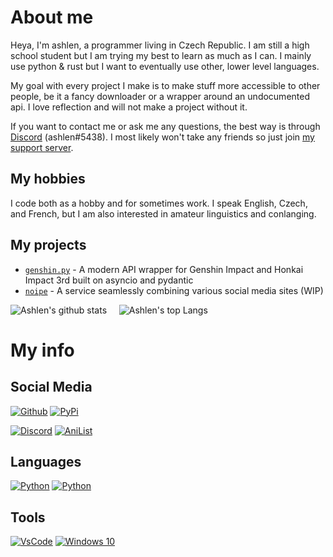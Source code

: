 # About me
Heya, I'm ashlen, a programmer living in Czech Republic. I am still a high school student but I am trying my best to learn as much as I can. I mainly use python & rust but I want to eventually use other, lower level languages.

My goal with every project I make is to make stuff more accessible to other people, be it a fancy downloader or a wrapper around an undocumented api. I love reflection and will not make a project without it.

If you want to contact me or ask me any questions, the best way is through [Discord](https://discord.com/users/454513969265115137) (ashlen#5438). I most likely won't take any friends so just join [my support server](https://discord.gg/sMkSKRPuCR).

## My hobbies
I code both as a hobby and for sometimes work. I speak English, Czech, and French, but I am also interested in amateur linguistics and conlanging.

## My projects
- [`genshin.py`](https://github.com/thesadru/genshin.py) - A modern API wrapper for Genshin Impact and Honkai Impact 3rd built on asyncio and pydantic
- [`noipe`](https://github.com/noipeK) - A service seamlessly combining various social media sites (WIP)

![Ashlen's github stats](https://github-readme-stats.vercel.app/api?username=thesadru&show_icons=true&theme=radical) &nbsp;&nbsp;&nbsp; ![Ashlen's top Langs](https://github-readme-stats.vercel.app/api/top-langs/?username=thesadru&layout=compact&theme=radical)

# My info

## Social Media
[![Github](https://img.shields.io/badge/github-%23333333.svg?&logo=github&style=for-the-badge&logoColor=white)](https://github.com/thesadru)
[![PyPi](https://img.shields.io/badge/pypi-%230478D7.svg?&logo=pypi&style=for-the-badge&logoColor=white)](https://pypi.org/user/sadru)

[![Discord](https://img.shields.io/badge/discord-%237289DA.svg?&logo=discord&style=for-the-badge&logoColor=white)](https://discord.com/users/454513969265115137)
[![AniList](https://img.shields.io/badge/anilist-%23000FFF.svg?&logo=anilist&style=for-the-badge&logoColor=white)](https://anilist.co/user/sadru)

## Languages
[![Python](https://img.shields.io/badge/python-3.10-%234B8BBE.svg?&logo=python&style=for-the-badge&logoColor=white)](https://www.python.org/)
[![Python](https://img.shields.io/badge/rust-2021-%23F46623.svg?&logo=rust&style=for-the-badge&logoColor=white)](https://www.rust-lang.org/)

## Tools
[![VsCode](https://img.shields.io/badge/VsCode-%230078D7.svg?&logo=vs-code&style=for-the-badge&logoColor=white)](https://code.visualstudio.com/)
[![Windows 10](https://img.shields.io/badge/windows-10-%230078D7.svg?&logo=windows&style=for-the-badge&logoColor=white)](https://archlinux.org/)
